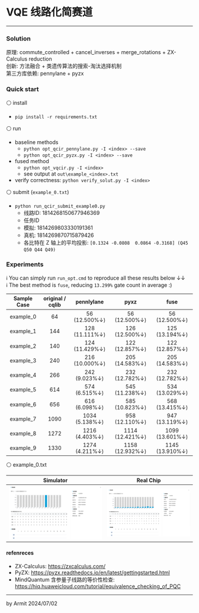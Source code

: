 # VQE 线路化简赛道

----

### Solution

原理: commute_controlled + cancel_inverses + merge_rotations + ZX-Calculus reduction  
创新: 方法融合 + 类遗传算法的搜索-淘汰选择机制  
第三方库依赖: pennylane + pyzx


### Quick start

⚪ install

- `pip install -r requirements.txt`

⚪ run
 
- baseline methods
  - `python opt_qcir_pennylane.py -I <index> --save`
  - `python opt_qcir_pyzx.py -I <index> --save`
- fused method
  - `python opt_vqcir.py -I <index>`
  - see output at `out\example_<index>.txt`
- verify correctness: `python verify_solut.py -I <index>`

⚪ submit (`example_0.txt`)

- `python run_qcir_submit_example0.py`
  - 线路ID: 1814268150677946369
  - 任务ID
   - 模拟: 1814269803330191361
   - 真机: 1814269870715879426
  - 各比特在 Z 轴上的平均投影: `[0.1324 -0.0808  0.0864 -0.3168] (Q45 Q50 Q44 Q49)`


### Experiments

ℹ You can simply run `run_opt.cmd` to reproduce all these results below ↓↓  
ℹ The best method is `fuse`, reducing `13.299%` gate count in average :)  

| Sample Case | original / cqlib | pennlylane | pyxz | fuse |
| :-: | :-: | :-: | :-: | :-: |
| example_0 |   64 |   56 (12.500%↓) |   56 (12.500%↓) |   56 (12.500%↓) |
| example_1 |  144 |  128 (11.111%↓) |  126 (12.500%↓) |  125 (13.194%↓) |
| example_2 |  140 |  124 (11.429%↓) |  122 (12.857%↓) |  122 (12.857%↓) |
| example_3 |  240 |  216 (10.000%↓) |  205 (14.583%↓) |  205 (14.583%↓) |
| example_4 |  266 |  242  (9.023%↓) |  232 (12.782%↓) |  232 (12.782%↓) |
| example_5 |  614 |  574  (6.515%↓) |  545 (11.238%↓) |  534 (13.029%↓) |
| example_6 |  656 |  616  (6.098%↓) |  585 (10.823%↓) |  568 (13.415%↓) |
| example_7 | 1090 | 1034  (5.138%↓) |  958 (12.110%↓) |  947 (13.119%↓) |
| example_8 | 1272 | 1216  (4.403%↓) | 1114 (12.421%↓) | 1099 (13.601%↓) |
| example_9 | 1330 | 1274  (4.211%↓) | 1158 (12.932%↓) | 1145 (13.910%↓) |


⚪ example_0.txt

| Simulator | Real Chip |
| :-: | :-: |
| ![sim-example_0.png](./img/sim-example_0.png) | ![realchip-example_0.png](./img/realchip-example_0.png) |


#### refenreces

- ZX-Calculus: https://zxcalculus.com/
- PyZX: https://pyzx.readthedocs.io/en/latest/gettingstarted.html
- MindQuantum 含参量子线路的等价性检查: https://hiq.huaweicloud.com/tutorial/equivalence_checking_of_PQC

----
by Armit
2024/07/02 
